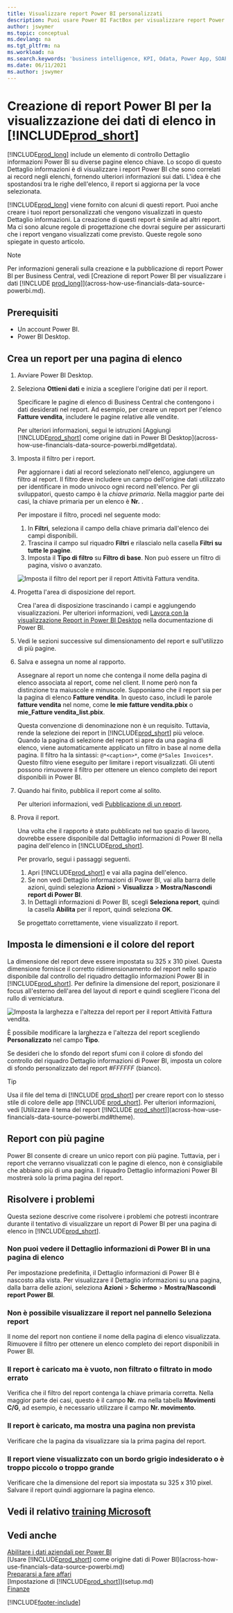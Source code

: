 ```yaml
---
title: Visualizzare report Power BI personalizzati
description: Puoi usare Power BI FactBox per visualizzare report Power BI e ottenere informazioni dettagliate sui dati dei record negli elenchi chiave.
author: jswymer
ms.topic: conceptual
ms.devlang: na
ms.tgt_pltfrm: na
ms.workload: na
ms.search.keywords: 'business intelligence, KPI, Odata, Power App, SOAP, analysis'
ms.date: 06/11/2021
ms.author: jswymer
---
```

# <a name="creating-power-bi-reports-for-displaying-list-data-in-"></a><a name="creating-power-bi-reports-for-displaying-list-data-in-"></a>Creazione di report Power BI per la visualizzazione dei dati di elenco in [!INCLUDE[prod_short](includes/prod_short.md)]

[!INCLUDE[prod_long](includes/prod_long.md)] include un elemento di controllo Dettaglio informazioni Power BI su diverse pagine elenco chiave. Lo scopo di questo Dettaglio informazioni è di visualizzare i report Power BI che sono correlati ai record negli elenchi, fornendo ulteriori informazioni sui dati. L'idea è che spostandosi tra le righe dell'elenco, il report si aggiorna per la voce selezionata.

[!INCLUDE[prod_long](includes/prod_long.md)] viene fornito con alcuni di questi report. Puoi anche creare i tuoi report personalizzati che vengono visualizzati in questo Dettaglio informazioni. La creazione di questi report è simile ad altri report. Ma ci sono alcune regole di progettazione che dovrai seguire per assicurarti che i report vengano visualizzati come previsto. Queste regole sono spiegate in questo articolo.

> [!NOTE]
> Per informazioni generali sulla creazione e la pubblicazione di report Power BI per Business Central, vedi [Creazione di report Power BI per visualizzare i dati [!INCLUDE [prod_long](includes/prod_long.md)]](across-how-use-financials-data-source-powerbi.md). 

## <a name="prerequisites"></a><a name="prerequisites"></a>Prerequisiti

- Un account Power BI.
- Power BI Desktop.

<!-- 
For more information about getting started, see [Use [!INCLUDE[prod_short](includes/prod_short.md)] as a Power BI Data Source](across-how-use-financials-data-source-powerbi.md).-->

## <a name="create-a-report-for-a-list-page"></a><a name="create-a-report-for-a-list-page"></a>Crea un report per una pagina di elenco

1. Avviare Power BI Desktop.
2. Seleziona **Ottieni dati** e inizia a scegliere l'origine dati per il report.

    Specificare le pagine di elenco di Business Central che contengono i dati desiderati nel report. Ad esempio, per creare un report per l'elenco **Fatture vendita**, includere le pagine relative alle vendite.

    Per ulteriori informazioni, segui le istruzioni [Aggiungi [!INCLUDE[prod_short](includes/prod_short.md)] come origine dati in Power BI Desktop](across-how-use-financials-data-source-powerbi.md#getdata).

3. Imposta il filtro per i report.

    Per aggiornare i dati al record selezionato nell'elenco, aggiungere un filtro al report. Il filtro deve includere un campo dell'origine dati utilizzato per identificare in modo univoco ogni record nell'elenco. Per gli sviluppatori, questo campo è la *chiave primaria*. Nella maggior parte dei casi, la chiave primaria per un elenco è **Nr.** .

    Per impostare il filtro, procedi nel seguente modo:

    1. In **Filtri**, seleziona il campo della chiave primaria dall'elenco dei campi disponibili.
    2. Trascina il campo sul riquadro **Filtri** e rilascialo nella casella **Filtri su tutte le pagine**.
    3. Imposta il **Tipo di filtro** su **Filtro di base**. Non può essere un filtro di pagina, visivo o avanzato.

    ![Imposta il filtro del report per il report Attività Fattura vendita.](./media/across-how-use-powerbi-reports-factbox/financials-powerbi-report-filter-v3.png)
4. Progetta l'area di disposizione del report.

    Crea l'area di disposizione trascinando i campi e aggiungendo visualizzazioni. Per ulteriori informazioni, vedi [Lavora con la visualizzazione Report in Power BI Desktop](/power-bi/create-reports/desktop-report-view) nella documentazione di Power BI.

5. Vedi le sezioni successive sul dimensionamento del report e sull'utilizzo di più pagine.

6. Salva e assegna un nome al rapporto.

    Assegnare al report un nome che contenga il nome della pagina di elenco associata al report, come nel client. Il nome però non fa distinzione tra maiuscole e minuscole. Supponiamo che il report sia per la pagina di elenco **Fatture vendita**. In questo caso, includi le parole **fatture vendita** nel nome, come **le mie fatture vendita.pbix** o **mie_Fatture vendita_list.pbix**.

    Questa convenzione di denominazione non è un requisito. Tuttavia, rende la selezione dei report in [!INCLUDE[prod_short](includes/prod_short.md)] più veloce. Quando la pagina di selezione del report si apre da una pagina di elenco, viene automaticamente applicato un filtro in base al nome della pagina. Il filtro ha la sintassi: `@*<caption>*`, come `@*Sales Invoices*`. Questo filtro viene eseguito per limitare i report visualizzati. Gli utenti possono rimuovere il filtro per ottenere un elenco completo dei report disponibili in Power BI.

7. Quando hai finito, pubblica il report come al solito.

    Per ulteriori informazioni, vedi [Pubblicazione di un report](across-how-use-financials-data-source-powerbi.md#publish-reports).

8. Prova il report.

    Una volta che il rapporto è stato pubblicato nel tuo spazio di lavoro, dovrebbe essere disponibile dal Dettaglio informazioni di Power BI nella pagina dell'elenco in [!INCLUDE[prod_short](includes/prod_short.md)].

    Per provarlo, segui i passaggi seguenti.

    1. Apri [!INCLUDE[prod_short](includes/prod_short.md)] e vai alla pagina dell'elenco.
    2. Se non vedi Dettaglio informazioni di Power BI, vai alla barra delle azioni, quindi seleziona **Azioni** > **Visualizza** > **Mostra/Nascondi report di Power BI**.
    3. In Dettagli informazioni di Power BI, scegli **Seleziona report**, quindi la casella **Abilita** per il report, quindi seleziona **OK**.

    Se progettato correttamente, viene visualizzato il report.  

## <a name="set-the-report-size-and-color"></a><a name="set-the-report-size-and-color"></a>Imposta le dimensioni e il colore del report

La dimensione del report deve essere impostata su 325 x 310 pixel. Questa dimensione fornisce il corretto ridimensionamento del report nello spazio disponibile dal controllo del riquadro dettaglio informazioni Power BI in [!INCLUDE[prod_short](includes/prod_short.md)]. Per definire la dimensione del report, posizionare il focus all'esterno dell'area del layout di report e quindi scegliere l'icona del rullo di verniciatura.

![Imposta la larghezza e l'altezza del report per il report Attività Fattura vendita.](./media/across-how-use-powerbi-reports-factbox/financials-powerbi-report-sizing-v3.png)

È possibile modificare la larghezza e l'altezza del report scegliendo **Personalizzato** nel campo **Tipo**.

Se desideri che lo sfondo del report sfumi con il colore di sfondo del controllo del riquadro Dettaglio informazioni di Power BI, imposta un colore di sfondo personalizzato del report *#FFFFFF* (bianco). 

> [!TIP]
> Usa il file del tema di [!INCLUDE [prod_short](includes/prod_short.md)] per creare report con lo stesso stile di colore delle app [!INCLUDE [prod_short](includes/prod_short.md)]. Per ulteriori informazioni, vedi [Utilizzare il tema del report [!INCLUDE [prod_short](includes/prod_short.md)]](across-how-use-financials-data-source-powerbi.md#theme).

## <a name="reports-with-multiple-pages"></a><a name="reports-with-multiple-pages"></a>Report con più pagine

Power BI consente di creare un unico report con più pagine. Tuttavia, per i report che verranno visualizzati con le pagine di elenco, non è consigliabile che abbiano più di una pagina. Il riquadro Dettaglio informazioni Power BI mostrerà solo la prima pagina del report.

## <a name="fixing-problems"></a><a name="fixing-problems"></a>Risolvere i problemi

Questa sezione descrive come risolvere i problemi che potresti incontrare durante il tentativo di visualizzare un report di Power BI per una pagina di elenco in [!INCLUDE[prod_short](includes/prod_short.md)].  

### <a name="you-cant-see-the-power-bi-factbox-on-a-list-page"></a><a name="you-cant-see-the-power-bi-factbox-on-a-list-page"></a>Non puoi vedere il Dettaglio informazioni di Power BI in una pagina di elenco

Per impostazione predefinita, il Dettaglio informazioni di Power BI è nascosto alla vista. Per visualizzare il Dettaglio informazioni su una pagina, dalla barra delle azioni, seleziona **Azioni** > **Schermo** > **Mostra/Nascondi report Power BI**.

### <a name="you-cant-see-the-report-in-the-select-report-pane"></a><a name="you-cant-see-the-report-in-the-select-report-pane"></a>Non è possibile visualizzare il report nel pannello Seleziona report

Il nome del report non contiene il nome della pagina di elenco visualizzata. Rimuovere il filtro per ottenere un elenco completo dei report disponibili in Power BI.  

### <a name="report-is-loaded-but-blank-not-filtered-or-filtered-incorrectly"></a><a name="report-is-loaded-but-blank-not-filtered-or-filtered-incorrectly"></a>Il report è caricato ma è vuoto, non filtrato o filtrato in modo errato

Verifica che il filtro del report contenga la chiave primaria corretta. Nella maggior parte dei casi, questo è il campo **Nr.** ma nella tabella **Movimenti C/G**, ad esempio, è necessario utilizzare il campo **Nr. movimento**.

### <a name="report-is-loaded-but-it-shows-a-page-you-didnt-expect"></a><a name="report-is-loaded-but-it-shows-a-page-you-didnt-expect"></a>Il report è caricato, ma mostra una pagina non prevista

Verificare che la pagina da visualizzare sia la prima pagina del report.  

### <a name="report-appears-with-an-unwanted-gray-boarder-or-its-too-small-or-too-large"></a><a name="report-appears-with-an-unwanted-gray-boarder-or-its-too-small-or-too-large"></a>Il report viene visualizzato con un bordo grigio indesiderato o è troppo piccolo o troppo grande

Verificare che la dimensione del report sia impostata su 325 x 310 pixel. Salvare il report quindi aggiornare la pagina elenco.  

## <a name="see-related-microsoft-training"></a><a name="see-related-microsoft-training"></a>Vedi il relativo [training Microsoft](/training/modules/configure-powerbi-excel-dynamics-365-business-central/index)

## <a name="see-also"></a><a name="see-also"></a>Vedi anche

[Abilitare i dati aziendali per Power BI](admin-powerbi.md)  
[Usare [!INCLUDE[prod_short](includes/prod_short.md)] come origine dati di Power BI](across-how-use-financials-data-source-powerbi.md)  
[Prepararsi a fare affari](ui-get-ready-business.md)  
[Impostazione di [!INCLUDE[prod_short](includes/prod_short.md)]](setup.md)  
[Finanze](finance.md)  


[!INCLUDE[footer-include](includes/footer-banner.md)]
